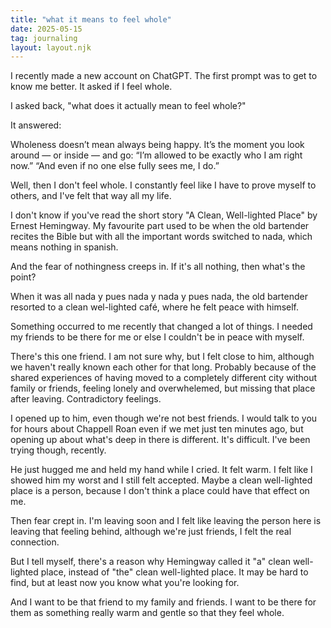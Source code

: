 ```yaml
---
title: "what it means to feel whole"
date: 2025-05-15
tag: journaling
layout: layout.njk
---
```

I recently made a new account on ChatGPT. The first prompt was to get to know me better. It asked if I feel whole.

I asked back, "what does it actually mean to feel whole?" 

It answered:

Wholeness doesn’t mean always being happy. It’s the moment you look around — or inside — and go:
“I’m allowed to be exactly who I am right now.”
 “And even if no one else fully sees me, I do.”

Well, then I don't feel whole. I constantly feel like I have to prove myself to others, and I've felt that way all my life. 

I don't know if you've read the short story "A Clean, Well-lighted Place" by Ernest Hemingway. My favourite part used to be when the old bartender recites the Bible but with all the important words switched to nada, which means nothing in spanish. 

And the fear of nothingness creeps in. If it's all nothing, then what's the point?

When it was all nada y pues nada y nada y pues nada, the old bartender resorted to a clean wel-lighted café, where he felt peace with himself.

Something occurred to me recently that changed a lot of things. I needed my friends to be there for me or else I couldn't be in peace with myself.

There's this one friend. I am not sure why, but I felt close to him, although we haven't really known each other for that long. Probably because of the shared experiences of having moved to a completely different city without family or friends, feeling lonely and overwhelemed, but missing that place after leaving. Contradictory feelings. 

I opened up to him, even though we're not best friends. I would talk to you for hours about Chappell Roan even if we met just ten minutes ago, but opening up about what's deep in there is different. It's difficult. I've been trying though, recently. 

He just hugged me and held my hand while I cried. It felt warm. I felt like I showed him my worst and I still felt accepted. Maybe a clean well-lighted place is a person, because I don't think a place could have that effect on me. 

Then fear crept in. I'm leaving soon and I felt like leaving the person here is leaving that feeling behind, although we're just friends, I felt the real connection.

But I tell myself, there's a reason why Hemingway called it "a" clean well-lighted place, instead of "the" clean well-lighted place. It may be hard to find, but at least now you know what you're looking for. 

And I want to be that friend to my family and friends. I want to be there for them as something really warm and gentle so that they feel whole. 